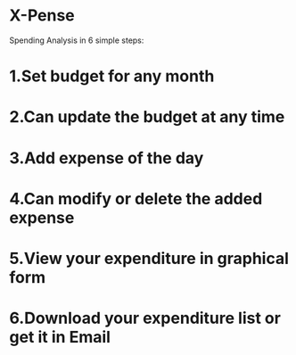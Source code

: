# X-Pense
Spending Analysis in 6 simple steps:

# 1.Set budget for any month
# 2.Can update the budget at any time
# 3.Add expense of the day
# 4.Can modify or delete the added expense
# 5.View your expenditure in graphical form
# 6.Download your expenditure list or get it in Email

